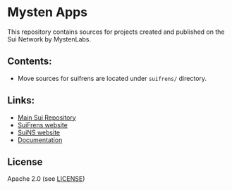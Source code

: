 # Mysten Apps

This repository contains sources for projects created and published on the Sui Network by MystenLabs.

## Contents:
- Move sources for suifrens are located under `suifrens/` directory.

## Links:
- [Main Sui Repository](https://github.com/MystenLabs/sui)
- [SuiFrens website](https://suifrens.com)
- [SuiNS website](https://suins.io/)
- [Documentation](https://docs.sui.io/)

## License

Apache 2.0 (see [LICENSE](./LICENSE))
